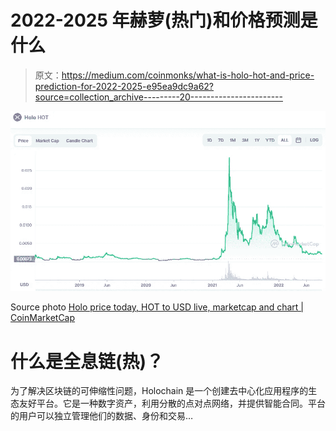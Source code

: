 # 2022-2025 年赫萝(热门)和价格预测是什么

> 原文：<https://medium.com/coinmonks/what-is-holo-hot-and-price-prediction-for-2022-2025-e95ea9dc9a62?source=collection_archive---------20----------------------->

![](img/e361002d1722d57745e38c769c1c6d65.png)

Source photo [Holo price today, HOT to USD live, marketcap and chart | CoinMarketCap](https://coinmarketcap.com/currencies/holo/)

# 什么是全息链(热)？

为了解决区块链的可伸缩性问题，Holochain 是一个创建去中心化应用程序的生态友好平台。它是一种数字资产，利用分散的点对点网络，并提供智能合同。平台的用户可以独立管理他们的数据、身份和交易…